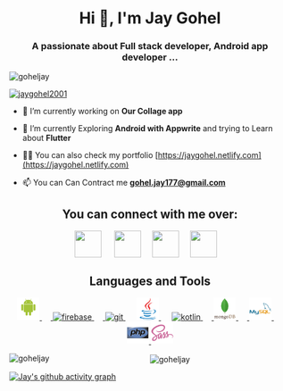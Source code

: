 ### 

<!--
**Goheljay/Goheljay** is a ✨ _special_ ✨ repository because its `README.md` (this file) appears on your GitHub profile.

Here are some ideas to get you started:

- 🔭 I’m currently working on ...
- 🌱 I’m currently learning ...
- 👯 I’m looking to collaborate on ...
- 🤔 I’m looking for help with ...
- 💬 Ask me about ...
- 📫 How to reach me: ...
- 😄 Pronouns: ...
- ⚡ Fun fact: ...
-->

<h1 align="center">Hi 👋, I'm Jay Gohel</h1>
<h3 align="center">A passionate about Full stack developer, Android app developer ...</h3>

<p align="left"> <img src="https://komarev.com/ghpvc/?username=goheljay&label=Profile%20views&color=0e75b6&style=flat" alt="goheljay" /> </p>



<p align="left"> <a href="https://twitter.com/jaygohel2001" target="blank"><img src="https://img.shields.io/twitter/follow/jaygohel2001?logo=twitter&style=for-the-badge" alt="jaygohel2001" /></a> </p>

- 🔭 I’m currently working on **Our Collage app**

- 🌱 I’m currently Exploring **Android with Appwrite** and trying to Learn about **Flutter**

- 👨‍💻 You can also check my portfolio [https://jaygohel.netlify.com](https://jaygohel.netlify.com)

- 📫 You can Can Contract me **gohel.jay177@gmail.com**


<div align="center">
<h2 align="center"><b>You can connect with me over:</b></h2>

[<img align="center" height="48" width="48" target="blank" src="https://img.icons8.com/fluent/2x/twitter.png" style="color:#1DA1F2" />](https://twitter.com/jaygohel2001) &nbsp;&nbsp;&nbsp;&nbsp;
[<img align="center" height="48" width="48" target="blank" src="https://img.icons8.com/fluent/2x/linkedin.png" style="color:#0A66C2" />](https://www.linkedin.com/in/goheljay/)&nbsp;&nbsp;&nbsp;&nbsp;
[<img align="center" height="48" width="48" target="blank" src="https://img.icons8.com/bubbles/2x/github.png" style="color:#181717" />](https://github.com/Goheljay)&nbsp;&nbsp;&nbsp;&nbsp;
[<img align="center" height="48" width="48" target="blank" src="https://img.icons8.com/color/2x/instagram-new.png" style="color:#E4405F" />](https://www.instagram.com/jaygohel_22_/)&nbsp;&nbsp;&nbsp;&nbsp;
<br />
  </div>

<div align="center">
  
  <h2 align="center"><b>Languages and Tools</b></h2>
  
 <a href="https://developer.android.com" target="_blank"> <img src="https://raw.githubusercontent.com/devicons/devicon/master/icons/android/android-original-wordmark.svg" alt="android" width="40" height="40"/> </a> &nbsp;&nbsp;&nbsp;&nbsp;<a href="https://firebase.google.com/" target="_blank"> <img src="https://www.vectorlogo.zone/logos/firebase/firebase-icon.svg" alt="firebase" width="40" height="40"/> </a>&nbsp;&nbsp;&nbsp;&nbsp;<a href="https://git-scm.com/" target="_blank"> <img src="https://www.vectorlogo.zone/logos/git-scm/git-scm-icon.svg" alt="git" width="40" height="40"/> </a> &nbsp;&nbsp;&nbsp;&nbsp; <a href="https://www.java.com" target="_blank"> <img src="https://raw.githubusercontent.com/devicons/devicon/master/icons/java/java-original.svg" alt="java" width="40" height="40"/> </a>&nbsp;&nbsp;&nbsp;&nbsp; <a href="https://kotlinlang.org" target="_blank"> <img src="https://www.vectorlogo.zone/logos/kotlinlang/kotlinlang-icon.svg" alt="kotlin" width="40" height="40"/> </a>&nbsp;&nbsp;&nbsp;&nbsp;<a href="https://www.mongodb.com/" target="_blank"> <img src="https://raw.githubusercontent.com/devicons/devicon/master/icons/mongodb/mongodb-original-wordmark.svg" alt="mongodb" width="40" height="40"/> </a> &nbsp;&nbsp;&nbsp;&nbsp;<a href="https://www.mysql.com/" target="_blank"> <img src="https://raw.githubusercontent.com/devicons/devicon/master/icons/mysql/mysql-original-wordmark.svg" alt="mysql" width="40" height="40"/> </a> &nbsp;&nbsp;&nbsp;&nbsp; <a href="https://www.php.net" target="_blank"> <img src="https://raw.githubusercontent.com/devicons/devicon/master/icons/php/php-original.svg" alt="php" width="40" height="40"/> </a> <a href="https://sass-lang.com" target="_blank"> <img src="https://raw.githubusercontent.com/devicons/devicon/master/icons/sass/sass-original.svg" alt="sass" width="40" height="40"/> </a>
  
  </div>
  <div align="center">
      <p><img align="left" src="https://github-readme-stats.vercel.app/api/top-langs?username=goheljay&show_icons=true&locale=en&theme=radical" alt="goheljay" /></p>
  </div>
<div align="center">
<p><img align="center" src="https://github-readme-stats.vercel.app/api?username=goheljay&show_icons=true&locale=en&theme=radical" alt="goheljay" /></p>
  </div>

[![Jay's github activity graph](https://activity-graph.herokuapp.com/graph?username=Goheljay&theme=react-dark)](https://github.com/Goheljay)

